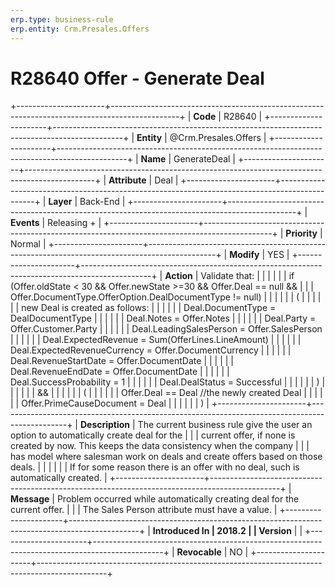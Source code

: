 ```yaml
---
erp.type: business-rule
erp.entity: Crm.Presales.Offers
---
```


# R28640 Offer - Generate Deal
+----------------------+-----------------------------------------------------------------------------------------------+
| **Code**             | R28640                                                                                        |
+----------------------+-----------------------------------------------------------------------------------------------+
| **Entity**           | @Crm.Presales.Offers                                                                                         |
+----------------------+-----------------------------------------------------------------------------------------------+
| **Name**             | GenerateDeal                                                                                  |
+----------------------+-----------------------------------------------------------------------------------------------+
| **Attribute**        | Deal                                                                                          |
+----------------------+-----------------------------------------------------------------------------------------------+
| **Layer**            | Back-End                                                                                      |
+----------------------+-----------------------------------------------------------------------------------------------+
| **Events**           | Releasing +                                                                                   |
+----------------------+-----------------------------------------------------------------------------------------------+
| **Priority**         | Normal                                                                                        |
+----------------------+-----------------------------------------------------------------------------------------------+
| **Modify**           | YES                                                                                           |
+----------------------+-----------------------------------------------------------------------------------------------+
| **Action**           | Validate that:                                                                                |
|                      |                                                                                               |
|                      | if (Offer.oldState \< 30 && Offer.newState \>=30 && Offer.Deal == null &&                     |
|                      | Offer.DocumentType.OfferOption.DealDocumentType != null)                                      |
|                      |                                                                                               |
|                      | (                                                                                             |
|                      |                                                                                               |
|                      | new Deal is created as follows:                                                               |
|                      |                                                                                               |
|                      | Deal.DocumentType = DealDocumentType                                                          |
|                      |                                                                                               |
|                      | Deal.Notes = Offer.Notes                                                                      |
|                      |                                                                                               |
|                      | Deal.Party = Offer.Customer.Party                                                             |
|                      |                                                                                               |
|                      | Deal.LeadingSalesPerson = Offer.SalesPerson                                                   |
|                      |                                                                                               |
|                      | Deal.ExpectedRevenue = Sum(OfferLines.LineAmount)                                             |
|                      |                                                                                               |
|                      | Deal.ExpectedRevenueCurrency = Offer.DocumentCurrency                                         |
|                      |                                                                                               |
|                      | Deal.RevenueStartDate = Offer.DocumentDate                                                    |
|                      |                                                                                               |
|                      | Deal.RevenueEndDate = Offer.DocumentDate                                                      |
|                      |                                                                                               |
|                      | Deal.SuccessProbability = 1                                                                   |
|                      |                                                                                               |
|                      | Deal.DealStatus = Successful                                                                  |
|                      |                                                                                               |
|                      | )                                                                                             |
|                      |                                                                                               |
|                      | &&                                                                                            |
|                      |                                                                                               |
|                      | (                                                                                             |
|                      |                                                                                               |
|                      | Offer.Deal == Deal //the newly created Deal                                                   |
|                      |                                                                                               |
|                      | Offer.PrimeCauseDocument = Deal                                                               |
|                      |                                                                                               |
|                      | )                                                                                             |
+----------------------+-----------------------------------------------------------------------------------------------+
| **Description**      | The current business rule give the user an option to automatically create deal for the        |
|                      | current offer, if none is created by now. This keeps the data consistency when the company    |
|                      | has model where salesman work on deals and create offers based on those deals.                |
|                      |                                                                                               |
|                      | If for some reason there is an offer with no deal, such is automatically created.             |
+----------------------+-----------------------------------------------------------------------------------------------+
| **Message**          | Problem occurred while automatically creating deal for the current offer.                     |
|                      | The Sales Person attribute must have a value.                                                 |
+----------------------+-----------------------------------------------------------------------------------------------+
| **Introduced In      | 2018.2                                                                                        |
| Version**            |                                                                                               |
+----------------------+-----------------------------------------------------------------------------------------------+
| **Revocable**        | NO                                                                                            |
+----------------------+-----------------------------------------------------------------------------------------------+

  

  

  
